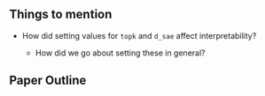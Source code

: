 ## Things to mention

- How did setting values for `topk` and `d_sae` affect interpretability?

    - How did we go about setting these in general?

## Paper Outline